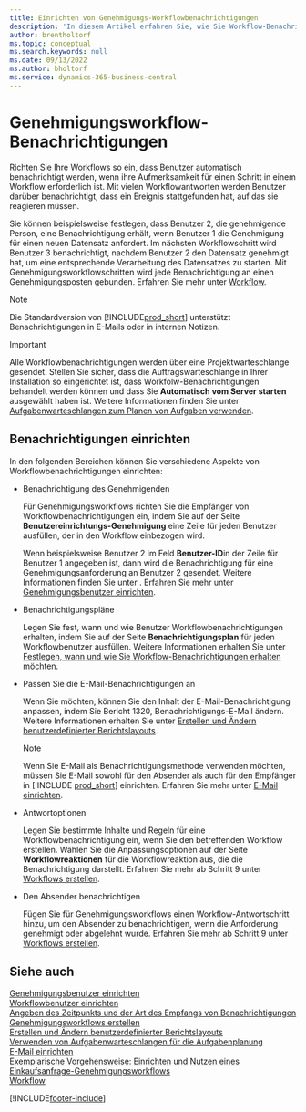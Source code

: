 ```yaml
---
title: Einrichten von Genehmigungs-Workflowbenachrichtigungen
description: 'In diesem Artikel erfahren Sie, wie Sie Workflow-Benachrichtigungen festlegen, um einen Benutzer zu warnen, dass ein Ereignis eingetreten ist, auf das er reagieren muss; eine Workflow-Reaktion ist erforderlich.'
author: brentholtorf
ms.topic: conceptual
ms.search.keywords: null
ms.date: 09/13/2022
ms.author: bholtorf
ms.service: dynamics-365-business-central
---
```

# Genehmigungsworkflow-Benachrichtigungen

Richten Sie Ihre Workflows so ein, dass Benutzer automatisch benachrichtigt werden, wenn ihre Aufmerksamkeit für einen Schritt in einem Workflow erforderlich ist. Mit vielen Workflowantworten werden Benutzer darüber benachrichtigt, dass ein Ereignis stattgefunden hat, auf das sie reagieren müssen.

Sie können beispielsweise festlegen, dass Benutzer 2, die genehmigende Person, eine Benachrichtigung erhält, wenn Benutzer 1 die Genehmigung für einen neuen Datensatz anfordert. Im nächsten Workflowschritt wird Benutzer 3 benachrichtigt, nachdem Benutzer 2 den Datensatz genehmigt hat, um eine entsprechende Verarbeitung des Datensatzes zu starten. Mit Genehmigungsworkflowschritten wird jede Benachrichtigung an einen Genehmigungsposten gebunden. Erfahren Sie mehr unter [Workflow](across-workflow.md).  

> [!NOTE]  
> Die Standardversion von [!INCLUDE[prod_short](includes/prod_short.md)] unterstützt Benachrichtigungen in E-Mails oder in internen Notizen.  

> [!IMPORTANT]  
> Alle Workflowbenachrichtigungen werden über eine Projektwarteschlange gesendet. Stellen Sie sicher, dass die Auftragswarteschlange in Ihrer Installation so eingerichtet ist, dass Workfolw-Benachrichtigungen behandelt werden können und dass Sie **Automatisch vom Server starten** ausgewählt haben ist. Weitere Informationen finden Sie unter [Aufgabenwarteschlangen zum Planen von Aufgaben verwenden](admin-job-queues-schedule-tasks.md).

## Benachrichtigungen einrichten

In den folgenden Bereichen können Sie verschiedene Aspekte von Workflowbenachrichtigungen einrichten:  

* Benachrichtigung des Genehmigenden

  Für Genehmigungsworkflows richten Sie die Empfänger von Workflowbenachrichtigungen ein, indem Sie auf der Seite **Benutzereinrichtungs-Genehmigung** eine Zeile für jeden Benutzer ausfüllen, der in den Workflow einbezogen wird.  

  Wenn beispielsweise Benutzer 2 im Feld  **Benutzer-ID**in der Zeile für Benutzer 1 angegeben ist, dann wird die Benachrichtigung für eine Genehmigungsanforderung an Benutzer 2 gesendet. Weitere Informationen finden Sie unter . Erfahren Sie mehr unter [Genehmigungsbenutzer einrichten](across-how-to-set-up-approval-users.md). 
  
* Benachrichtigungspläne

  Legen Sie fest, wann und wie Benutzer Workflowbenachrichtigungen erhalten, indem Sie auf der Seite **Benachrichtigungsplan** für jeden Workflowbenutzer ausfüllen. Weitere Informationen erhalten Sie unter [Festlegen, wann und wie Sie Workflow-Benachrichtigungen erhalten möchten](across-how-to-specify-when-and-how-to-receive-notifications.md). 
  
* Passen Sie die E-Mail-Benachrichtigungen an

  Wenn Sie möchten, können Sie den Inhalt der E-Mail-Benachrichtigung anpassen, indem Sie Bericht 1320, Benachrichtigungs-E-Mail ändern. Weitere Informationen erhalten Sie unter [Erstellen und Ändern benutzerdefinierter Berichtslayouts](ui-how-create-custom-report-layout.md).  

  > [!NOTE]
  > Wenn Sie E-Mail als Benachrichtigungsmethode verwenden möchten, müssen Sie E-Mail sowohl für den Absender als auch für den Empfänger in [!INCLUDE [prod_short](includes/prod_short.md)] einrichten. Erfahren Sie mehr unter [E-Mail einrichten](admin-how-setup-email.md).
  
* Antwortoptionen

  Legen Sie bestimmte Inhalte und Regeln für eine Workflowbenachrichtigung ein, wenn Sie den betreffenden Workflow erstellen. Wählen Sie die Anpassungsoptionen auf der Seite **Workflowreaktionen** für die Workflowreaktion aus, die die Benachrichtigung darstellt. Erfahren Sie mehr ab Schritt 9 unter [ Workflows erstellen](across-how-to-create-workflows.md#to-create-a-workflow). 
  
* Den Absender benachrichtigen

  Fügen Sie für Genehmigungsworkflows einen Workflow-Antwortschritt hinzu, um den Absender zu benachrichtigen, wenn die Anforderung genehmigt oder abgelehnt wurde. Erfahren Sie mehr ab Schritt 9 unter [ Workflows erstellen](across-how-to-create-workflows.md#to-create-a-workflow).   

## Siehe auch 

[Genehmigungsbenutzer einrichten](across-how-to-set-up-approval-users.md)  
[Workflowbenutzer einrichten](across-how-to-set-up-workflow-users.md)  
[Angeben des Zeitpunkts und der Art des Empfangs von Benachrichtigungen](across-how-to-specify-when-and-how-to-receive-notifications.md)  
[Genehmigungsworkflows erstellen](across-how-to-create-workflows.md)  
[Erstellen und Ändern benutzerdefinierter Berichtslayouts](ui-how-create-custom-report-layout.md)  
[Verwenden von Aufgabenwarteschlangen für die Aufgabenplanung](admin-job-queues-schedule-tasks.md)  
[E-Mail einrichten](admin-how-setup-email.md)  
[Exemplarische Vorgehensweise: Einrichten und Nutzen eines Einkaufsanfrage-Genehmigungsworkflows](walkthrough-setting-up-and-using-a-purchase-approval-workflow.md)  
[Workflow](across-workflow.md)  

[!INCLUDE[footer-include](includes/footer-banner.md)]

